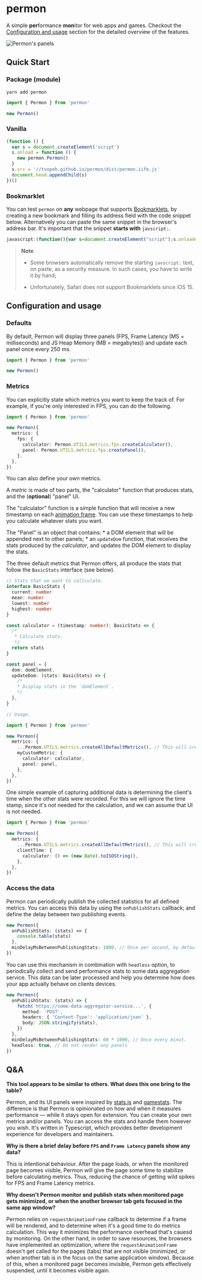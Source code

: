# permon

A simple **per**formance **mon**itor for web apps and games. Checkout the [Configuration and usage](#configuration-and-usage) section for the detailed overview of the features.

![Permon's panels](https://i.imgur.com/iVP4rC2.png)

## Quick Start

### Package (module)

```console
yarn add permon
```

```typescript
import { Permon } from 'permon'

new Permon()
```

### Vanilla

```javascript
(function () {
  var s = document.createElement('script')
  s.onload = function () {
    new permon.Permon()
  }
  s.src = '//tsopeh.github.io/permon/dist/permon.iife.js'
  document.head.appendChild(s)
})()
```

### Bookmarklet

You can test `permon` on **any** webpage that supports [Bookmarklets](https://en.wikipedia.org/wiki/Bookmarklet), by creating a new bookmark and filling its address field with the code snippet below. Alternatively you can paste the same snippet in the browser's address bar. It's important that the snippet **starts with** `javscript:`.

```javascript
javascript:(function(){var s=document.createElement("script");s.onload=function(){new permon.Permon()},s.src="//tsopeh.github.io/permon/dist/permon.iife.js",document.head.appendChild(s)})();
```

> **Note**
> * Some browsers automatically remove the starting `javscript:` text, on paste, as a security measure. In such cases, you have to write it by hand;
> 
> * Unfortunately, Safari does not support Bookmarklets since iOS 15.

## Configuration and usage

### Defaults

By default, Permon will display three panels (FPS, Frame Latency (MS = milliseconds) and JS Heap Memory (MB = megabytes)) and update each panel once every 250 ms.

```typescript
import { Permon } from 'permon'

new Permon()
```

### Metrics

You can explicitly state which metrics you want to keep the track of. For example, if you're only interested in FPS, you can do the following.

```typescript
import { Permon } from 'permon'

new Permon({
  metrics: {
    fps: {
      calculator: Permon.UTILS.metrics.fps.createCalculator(),
      panel: Permon.UTILS.metrics.fps.createPanel(),
    },
  },
})
```

You can also define your own metrics. 

A _metric_ is made of two parts, the "calculator" function that produces stats, and the (**optional**) "panel" UI.

The "calculator" function is a simple function that will receive a new timestamp on each [animation frame](https://developer.mozilla.org/en-US/docs/Web/API/window/requestAnimationFrame). You can use these timestamps to help you calculate whatever stats you want. 

The "Panel" is an object that contains:
    * a DOM element that will be appended next to other panels;
    * an `updateDom` function, that receives the stats produced by the _calculator_, and updates the DOM element to display the stats.

The three default metrics that Permon offers, all produce the stats that follow the `BasicStats` interface (see below).

```typescript
// Stats that we want to callculate.
interface BasicStats {
  current: number
  mean: number
  lowest: number
  highest: number
}

const calculator = (timestamp: number): BasicStats => {
  /*
   * Calculate stats.
   */
  return stats
}

const panel = {
  dom: domElement,
  updateDom: (stats: BasicStats) => {
    /*
    * Display stats in the `domElement`.
    */
  },
}

// Usage.

import { Permon } from 'permon'

new Permon({
  metrics: {
    ...Permon.UTILS.metrics.createAllDefaultMetrics(), // This will create all the default metrics.
    myCustomMetric: {
      calculator: calculator,
      panel: panel,
    },
  },
})
```

One simple example of capturing additional data is determining the client's time when the other stats were recorded. For this we will ignore the time stamp, since it's not needed for the calculation, and we can assume that UI is not needed. 

```typescript
import { Permon } from 'permon'

new Permon({
  metrics: {
    ...Permon.UTILS.metrics.createAllDefaultMetrics(), // This will create all the default metrics.
    clientTime: {
      calculator: () => (new Date).toISOString(),
    },
  },
})
```

### Access the data

Permon can periodically publish the collected statistics for all defined metrics. You can access this data by using the `onPublishStats` callback; and define the delay between two publishing events.

```typescript
new Permon({
  onPublishStats: (stats) => {
    console.table(stats)
  },
  minDelayMsBetweenPublishingStats: 1000, // Once per second, by default. Setting this option to `0` can be interpreted as "As fast as possible".
})
```

You can use this mechanism in combination with `headless` option, to periodically collect and send performance stats to some data aggregation service. This data can be later processed and help you determine how does your app actually behave on clients devices.

```typescript
new Permon({
  onPublishStats: (stats) => {
    fetch('https://some-data-aggregator-service...', {
      method: 'POST',
      headers: { 'Content-Type': 'application/json' },
      body: JSON.stringify(stats),
    })
  },
  minDelayMsBetweenPublishingStats: 60 * 1000, // Once every minut.
  headless: true, // Do not render any panels
})
```

## Q&A

**This tool appears to be similar to others. What does this one bring to the table?**

Permon, and its UI panels were inspired by [stats.js](https://github.com/mrdoob/stats.js/) and [gamestats](https://github.com/ErikSom/gamestats). The difference is that Permon is opinionated on how and when it measures performance — while it stays open for extension. You can create your own metrics and/or panels. You can access the stats and handle them however you wish. It's written in Typescript, which provides better development experience for developers and maintainers.

**Why is there a brief delay before `FPS` and `Frame Latency` panels show any data?**

This is intentional behaviour. After the page loads, or when the monitored page becomes visible, Permon will give the page some time to stabilize before calculating metrics. Thus, reducing the chance of getting wild spikes for FPS and Frame Latency metrics.

**Why doesn't Permon monitor and publish stats when monitored page gets minimized, or when the another browser tab gets focused in the same app window?**

Permon relies on `requestAnimationFrame` callback to determine if a frame will be rendered, and to determine when it's a good time to do metrics calculation. This way it minimizes the performance overhead that's cauesd by monitoring. On the other hand, in order to save resources, the browsers have implemented an optimization, where the `requestAnimationFrame` doesn't get called for the pages (tabs) that are not visible (minimized, or when another tab is in the focus on the same application window). Because of this, when a monitored page becomes invisible, Permon gets effectively suspended, until it becomes visible again.
